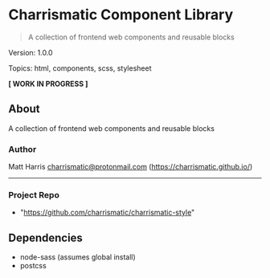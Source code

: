 
# Charrismatic Component Library

> A collection of frontend web components and reusable blocks

Version: 1.0.0

Topics: html, components, scss, stylesheet


**[ WORK IN PROGRESS ]**

## About

A collection of frontend web components and reusable blocks

### Author

Matt Harris <charrismatic@protonmail.com> (https://charrismatic.github.io/)

---

### Project Repo

-  "https://github.com/charrismatic/charrismatic-style"

## Dependencies

- node-sass (assumes global install)
- postcss
